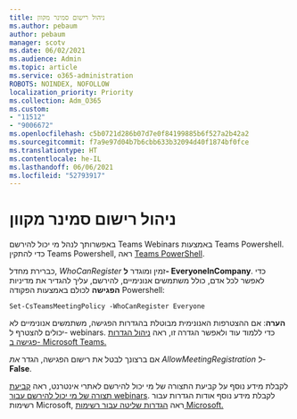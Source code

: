 ```yaml
---
title: ניהול רישום סמינר מקוון
ms.author: pebaum
author: pebaum
manager: scotv
ms.date: 06/02/2021
ms.audience: Admin
ms.topic: article
ms.service: o365-administration
ROBOTS: NOINDEX, NOFOLLOW
localization_priority: Priority
ms.collection: Adm_O365
ms.custom:
- "11512"
- "9006672"
ms.openlocfilehash: c5b0721d286b07d7e0f84199885b6f527a2b42a2
ms.sourcegitcommit: f7a9e97d04b7b6cbb633b32094d40f1874bf0fce
ms.translationtype: HT
ms.contentlocale: he-IL
ms.lasthandoff: 06/06/2021
ms.locfileid: "52793917"
---
```

# <a name="manage-webinar-registration"></a>ניהול רישום סמינר מקוון

באפשרותך לנהל מי יכול להירשם Teams Webinars באמצעות Teams Powershell. כדי להתקין Teams Powershell, ראה [Teams PowerShell](/microsoftteams/teams-powershell-install). 

כברירת מחדל, *WhoCanRegister* זמין ומוגדר **ל- EveryoneInCompany**. כדי לאפשר לכל אדם, כולל משתמשים אנונימיים, להירשם, עליך להגדיר את מדיניות **הפגישה** לכולם באמצעות הפקודה Powershell:

`Set-CsTeamsMeetingPolicy -WhoCanRegister Everyone`

**הערה**: אם ההצטרפות האנונימית מבוטלת בהגדרות הפגישה, משתמשים אנונימיים לא יכולים להצטרף ל- webinars. כדי ללמוד עוד ולאפשר הגדרה זו, ראה [ניהול הגדרות פגישה ב- Microsoft Teams.](/microsoftteams/meeting-settings-in-teams)

אם ברצונך לבטל את רישום הפגישה, הגדר *את AllowMeetingRegistration ל-* **False**.

לקבלת מידע נוסף על קביעת התצורה של מי יכול להירשם לאתרי אינטרנט, ראה [קביעת תצורה של מי יכול להירשם עבור webinars](/microsoftteams/set-up-webinars?source=docs#configure-who-can-register-for-webinars). לקבלת מידע נוסף אודות הגדרות עבור רשימות Microsoft, ראה [הגדרות שליטה עבור רשימות Microsoft.](/sharepoint/control-lists)
